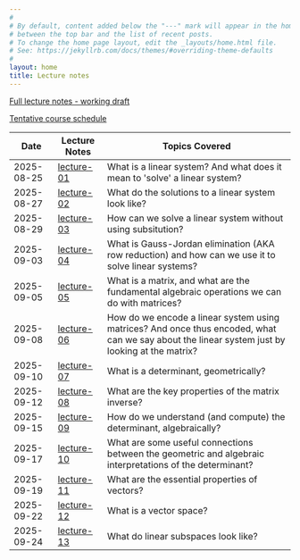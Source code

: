 ```yaml
---
#
# By default, content added below the "---" mark will appear in the home page
# between the top bar and the list of recent posts.
# To change the home page layout, edit the _layouts/home.html file.
# See: https://jekyllrb.com/docs/themes/#overriding-theme-defaults
#
layout: home
title: Lecture notes
---
```


[Full lecture notes - working draft](lectures/lecture-notes.pdf)

[Tentative course schedule](/lectures/lecture-notes-by-day/tentative-course-schedule.pdf)

 Date        | Lecture Notes              | Topics Covered
-------------|----------------------------|-------------
 2025-08-25  | [lecture-01](lectures/lecture-notes-by-day/lecture-01.pdf)      | What is a linear system? And what does it mean to 'solve' a linear system?  
 2025-08-27  | [lecture-02](lectures/lecture-notes-by-day/lecture-02.pdf)      | What do the solutions to a linear system look like?  
 2025-08-29  | [lecture-03](lectures/lecture-notes-by-day/lecture-03.pdf)      | How can we solve a linear system without using subsitution?  
 2025-09-03  | [lecture-04](lectures/lecture-notes-by-day/lecture-04.pdf)      | What is Gauss-Jordan elimination (AKA row reduction) and how can we use it to solve linear systems?  
 2025-09-05  | [lecture-05](lectures/lecture-notes-by-day/lecture-05.pdf)      | What is a matrix, and what are the fundamental algebraic operations we can do with matrices?  
 2025-09-08  | [lecture-06](lectures/lecture-notes-by-day/lecture-06.pdf)      | How do we encode a linear system using matrices? And once thus encoded, what can we say about the linear system just by looking at the matrix?  
 2025-09-10  | [lecture-07](lectures/lecture-notes-by-day/lecture-07.pdf)      | What is a determinant, geometrically?  
 2025-09-12  | [lecture-08](lectures/lecture-notes-by-day/lecture-08.pdf)      | What are the key properties of the matrix inverse?  
 2025-09-15  | [lecture-09](lectures/lecture-notes-by-day/lecture-09.pdf)      | How do we understand (and compute) the determinant, algebraically?  
 2025-09-17  | [lecture-10](lectures/lecture-notes-by-day/lecture-10.pdf)      | What are some useful connections between the geometric and algebraic interpretations of the determinant?  
 2025-09-19  | [lecture-11](lectures/lecture-notes-by-day/lecture-11.pdf)      | What are the essential properties of vectors?  
 2025-09-22  | [lecture-12](lectures/lecture-notes-by-day/lecture-12.pdf)      | What is a vector space?  
 2025-09-24  | [lecture-13](lectures/lecture-notes-by-day/lecture-13.pdf)      | What do linear subspaces look like?  
 

